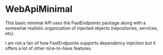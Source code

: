 # WebApiMinimal

This basic minimal API uses the FastEndpoints package along with a somewhat realistic organization of injected objects (repositories, services, etc).

I am not a fan of how FastEndpoints supports dependency injection but it offers a lot of other nice-to-have features.
